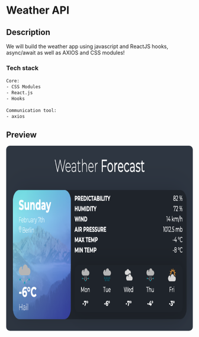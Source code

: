 # Weather API

## Description

<p>We will build the weather app using javascript and ReactJS hooks, async/await as well as AXIOS and CSS modules!</p>


### Tech stack

```
Core:
- CSS Modules
- React.js
- Hooks

Communication tool:
- axios
```

## Preview

<img src="./preview.png" height="500" style="border-radius:10px;margin-bottom:1rem;" />